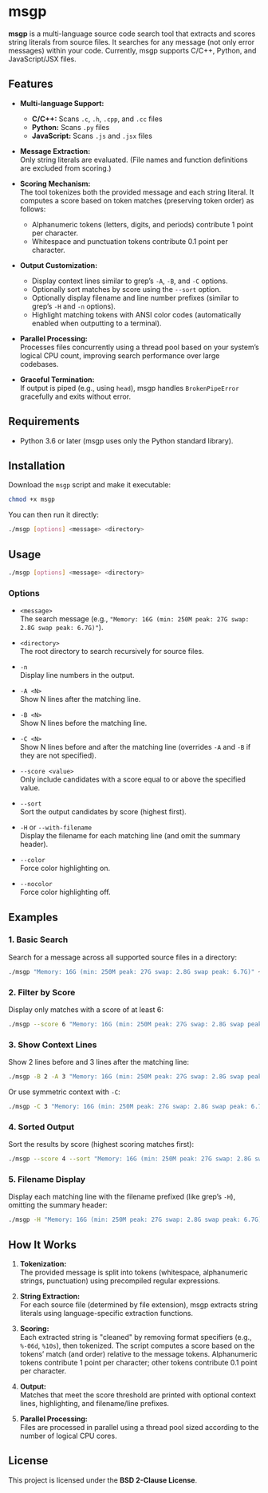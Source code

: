 # msgp

**msgp** is a multi-language source code search tool that extracts and scores string literals from source files. It searches for any message (not only error messages) within your code. Currently, msgp supports C/C++, Python, and JavaScript/JSX files.

## Features

- **Multi-language Support:**  
  - **C/C++:** Scans `.c`, `.h`, `.cpp`, and `.cc` files  
  - **Python:** Scans `.py` files  
  - **JavaScript:** Scans `.js` and `.jsx` files

- **Message Extraction:**  
  Only string literals are evaluated. (File names and function definitions are excluded from scoring.)

- **Scoring Mechanism:**  
  The tool tokenizes both the provided message and each string literal. It computes a score based on token matches (preserving token order) as follows:  
  - Alphanumeric tokens (letters, digits, and periods) contribute 1 point per character.  
  - Whitespace and punctuation tokens contribute 0.1 point per character.  

- **Output Customization:**  
  - Display context lines similar to grep’s `-A`, `-B`, and `-C` options.  
  - Optionally sort matches by score using the `--sort` option.  
  - Optionally display filename and line number prefixes (similar to grep’s `-H` and `-n` options).  
  - Highlight matching tokens with ANSI color codes (automatically enabled when outputting to a terminal).

- **Parallel Processing:**  
  Processes files concurrently using a thread pool based on your system’s logical CPU count, improving search performance over large codebases.

- **Graceful Termination:**  
  If output is piped (e.g., using `head`), msgp handles `BrokenPipeError` gracefully and exits without error.

## Requirements

- Python 3.6 or later (msgp uses only the Python standard library).

## Installation

Download the `msgp` script and make it executable:

```bash
chmod +x msgp
```

You can then run it directly:

```bash
./msgp [options] <message> <directory>
```

## Usage

```bash
./msgp [options] <message> <directory>
```

### Options

- `<message>`  
  The search message (e.g., `"Memory: 16G (min: 250M peak: 27G swap: 2.8G swap peak: 6.7G)"`).

- `<directory>`  
  The root directory to search recursively for source files.

- `-n`  
  Display line numbers in the output.

- `-A <N>`  
  Show N lines after the matching line.

- `-B <N>`  
  Show N lines before the matching line.

- `-C <N>`  
  Show N lines before and after the matching line (overrides `-A` and `-B` if they are not specified).

- `--score <value>`  
  Only include candidates with a score equal to or above the specified value.

- `--sort`  
  Sort the output candidates by score (highest first).

- `-H` or `--with-filename`  
  Display the filename for each matching line (and omit the summary header).

- `--color`  
  Force color highlighting on.

- `--nocolor`  
  Force color highlighting off.

## Examples

### 1. Basic Search

Search for a message across all supported source files in a directory:

```bash
./msgp "Memory: 16G (min: 250M peak: 27G swap: 2.8G swap peak: 6.7G)" ~/projects/mycode
```

### 2. Filter by Score

Display only matches with a score of at least 6:

```bash
./msgp --score 6 "Memory: 16G (min: 250M peak: 27G swap: 2.8G swap peak: 6.7G)" ~/projects/mycode
```

### 3. Show Context Lines

Show 2 lines before and 3 lines after the matching line:

```bash
./msgp -B 2 -A 3 "Memory: 16G (min: 250M peak: 27G swap: 2.8G swap peak: 6.7G)" ~/projects/mycode
```

Or use symmetric context with `-C`:

```bash
./msgp -C 3 "Memory: 16G (min: 250M peak: 27G swap: 2.8G swap peak: 6.7G)" ~/projects/mycode
```

### 4. Sorted Output

Sort the results by score (highest scoring matches first):

```bash
./msgp --score 4 --sort "Memory: 16G (min: 250M peak: 27G swap: 2.8G swap peak: 6.7G)" ~/projects/mycode
```

### 5. Filename Display

Display each matching line with the filename prefixed (like grep’s `-H`), omitting the summary header:

```bash
./msgp -H "Memory: 16G (min: 250M peak: 27G swap: 2.8G swap peak: 6.7G)" ~/projects/mycode
```

## How It Works

1. **Tokenization:**  
   The provided message is split into tokens (whitespace, alphanumeric strings, punctuation) using precompiled regular expressions.

2. **String Extraction:**  
   For each source file (determined by file extension), msgp extracts string literals using language-specific extraction functions.

3. **Scoring:**  
   Each extracted string is "cleaned" by removing format specifiers (e.g., `%-06d`, `%10s`), then tokenized. The script computes a score based on the tokens’ match (and order) relative to the message tokens. Alphanumeric tokens contribute 1 point per character; other tokens contribute 0.1 point per character.

4. **Output:**  
   Matches that meet the score threshold are printed with optional context lines, highlighting, and filename/line prefixes.

5. **Parallel Processing:**  
   Files are processed in parallel using a thread pool sized according to the number of logical CPU cores.

## License

This project is licensed under the **BSD 2-Clause License**.


